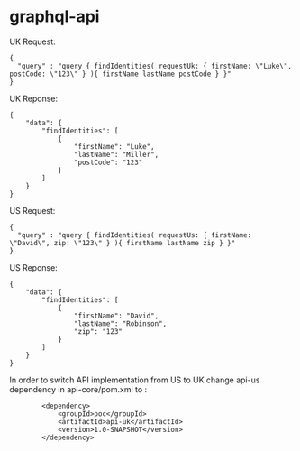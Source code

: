 # graphql-api

UK Request: 
``` 
{
  "query" : "query { findIdentities( requestUk: { firstName: \"Luke\", postCode: \"123\" } ){ firstName lastName postCode } }"
} 
```
UK Reponse: 
```
{
    "data": {
        "findIdentities": [
            {
                "firstName": "Luke",
                "lastName": "Miller",
                "postCode": "123"
            }
        ]
    }
}
```
US Request: 
```
{
  "query" : "query { findIdentities( requestUs: { firstName: \"David\", zip: \"123\" } ){ firstName lastName zip } }"
}  
```
US Reponse:
```
{
    "data": {
        "findIdentities": [
            {
                "firstName": "David",
                "lastName": "Robinson",
                "zip": "123"
            }
        ]
    }
}
```

In order to switch API implementation from US to UK change api-us dependency in api-core/pom.xml to :

```
        <dependency>
            <groupId>poc</groupId>
            <artifactId>api-uk</artifactId>
            <version>1.0-SNAPSHOT</version>
        </dependency>
```

